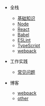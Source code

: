 
* 全栈
  * [基础知识](full_stack/base/)
  * [Node](full_stack/node/)
  * [React](full_stack/react/)
  * [Babel](full_stack/babel/)
  * [ESLint](full_stack/eslint/)
  * [TypeScript](full_stack/typescript/)
  * [webpack](full_stack/webpack/)

* 工作实践
  * [常见问题](work/problems/)
* 博客
  * [webpack](blog/webpack/)
  * [other](blog/other/)
  <!-- * [文章列表](blog/) -->
<!-- * [投资](investment/) -->